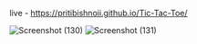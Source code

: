 live -  https://pritibishnoii.github.io/Tic-Tac-Toe/

![Screenshot (130)](https://github.com/pritibishnoii/Tic-Tac-Toe/assets/108807403/4f169091-f26a-4fb9-873b-fdfac2418c70)
![Screenshot (131)](https://github.com/pritibishnoii/Tic-Tac-Toe/assets/108807403/21328283-8b44-4275-a42f-573d41ccea34)
